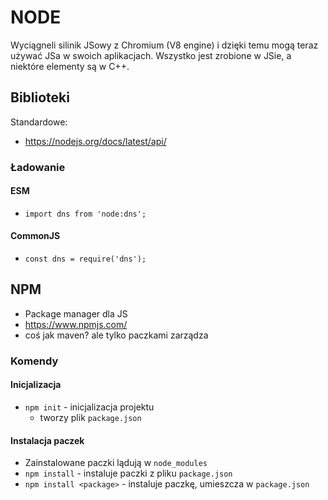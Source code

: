 # NODE

Wyciągneli silinik JSowy z Chromium (V8 engine) i dzięki temu mogą teraz używać JSa w swoich aplikacjach. Wszystko jest zrobione w JSie, a niektóre elementy są w C++.

## Biblioteki
Standardowe:
- https://nodejs.org/docs/latest/api/

### Ładowanie
#### ESM
- `import dns from 'node:dns';`

#### CommonJS
- `const dns = require('dns');`


## NPM
- Package manager dla JS
- https://www.npmjs.com/
- coś jak maven? ale tylko paczkami zarządza

### Komendy

#### Inicjalizacja
- `npm init` - inicjalizacja projektu
    - tworzy plik `package.json`

#### Instalacja paczek 
- Zainstalowane paczki lądują w `node_modules`
- `npm install` - instaluje paczki z pliku `package.json`
- `npm install <package>` - instaluje paczkę, umieszcza w `package.json`





